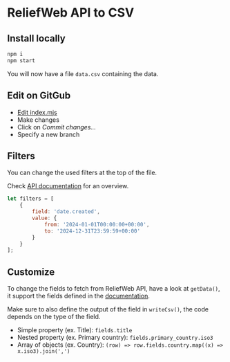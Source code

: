 # ReliefWeb API to CSV

## Install locally

```bash
npm i
npm start
```

You will now have a file `data.csv` containing the data.

## Edit on GitGub

- [Edit index.mjs](https://github.com/UN-OCHA/rw-api-to-csv/edit/main/index.mjs)
- Make changes
- Click on *Commit changes...*
- Specify a new branch

## Filters

You can change the used filters at the top of the file.

Check [API documentation](https://apidoc.reliefweb.int/fields-tables#reports) for an overview.

```js
let filters = [
    {
        field: 'date.created',
        value: {
            from: '2024-01-01T00:00:00+00:00',
            to: '2024-12-31T23:59:59+00:00'
        }
    }
];
```

## Customize

To change the fields to fetch from ReliefWeb API, have a look at `getData()`,
it support the fields defined in the [documentation](https://apidoc.reliefweb.int/fields-tables).

Make sure to also define the output of the field in `writeCsv()`, the code depends on the type of the field.

- Simple property (ex. Title): `fields.title`
- Nested property (ex. Primary country): `fields.primary_country.iso3`
- Array of objects (ex. Country): `(row) => row.fields.country.map((x) => x.iso3).join(',')`
